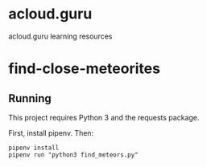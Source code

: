 # acloud.guru
acloud.guru learning resources

# find-close-meteorites
## Running

This project requires Python 3 and the requests package.

First, install pipenv. Then:


```
pipenv install
pipenv run "python3 find_meteors.py"
```
